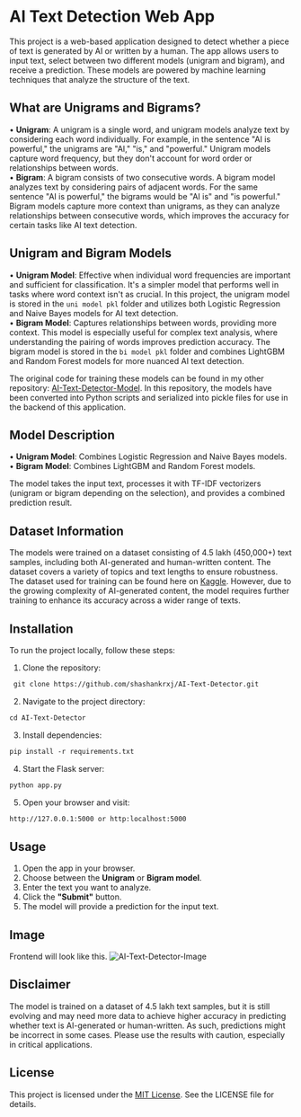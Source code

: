 # AI Text Detection Web App
This project is a web-based application designed to detect whether a piece of text is generated by AI or written by a human. The app allows users to input text, select between two different models (unigram and bigram), and receive a prediction. These models are powered by machine learning techniques that analyze the structure of the text.

## What are Unigrams and Bigrams?
• **Unigram**: A unigram is a single word, and unigram models analyze text by considering each word individually. For example, in the sentence "AI is powerful," the unigrams are "AI," "is," and "powerful." Unigram models capture word frequency, but they don't account for word order or relationships between words.<br>
• **Bigram**: A bigram consists of two consecutive words. A bigram model analyzes text by considering pairs of adjacent words. For the same sentence "AI is powerful," the bigrams would be "AI is" and "is powerful." Bigram models capture more context than unigrams, as they can analyze relationships between consecutive words, which improves the accuracy for certain tasks like AI text detection.<br>

## Unigram and Bigram Models
• **Unigram Model**: Effective when individual word frequencies are important and sufficient for classification. It's a simpler model that performs well in tasks where word context isn't as crucial. In this project, the unigram model is stored in the `uni model pkl` folder and utilizes both Logistic Regression and Naive Bayes models for AI text detection.<br>
• **Bigram Model**: Captures relationships between words, providing more context. This model is especially useful for complex text analysis, where understanding the pairing of words improves prediction accuracy. The bigram model is stored in the `bi model pkl` folder and combines LightGBM and Random Forest models for more nuanced AI text detection.<br>

The original code for training these models can be found in my other repository: [AI-Text-Detector-Model](https://github.com/shashankrxj/AI-Text-Detector-Model). In this repository, the models have been converted into Python scripts and serialized into pickle files for use in the backend of this application.

## Model Description
• **Unigram Model**: Combines Logistic Regression and Naive Bayes models.<br>
• **Bigram Model**: Combines LightGBM and Random Forest models.<br>

The model takes the input text, processes it with TF-IDF vectorizers (unigram or bigram depending on the selection), and provides a combined prediction result.

## Dataset Information
The models were trained on a dataset consisting of 4.5 lakh (450,000+) text samples, including both AI-generated and human-written content. The dataset covers a variety of topics and text lengths to ensure robustness. The dataset used for training can be found here on [Kaggle](https://www.kaggle.com/datasets/shanegerami/ai-vs-human-text). However, due to the growing complexity of AI-generated content, the model requires further training to enhance its accuracy across a wider range of texts.

## Installation

To run the project locally, follow these steps:
1. Clone the repository:
```HTML
 git clone https://github.com/shashankrxj/AI-Text-Detector.git
```
2. Navigate to the project directory:
```HTML
cd AI-Text-Detector
```
3. Install dependencies:
```HTML
pip install -r requirements.txt
```
4. Start the Flask server:
```HTML
python app.py
```
5. Open your browser and visit:
```HTML
http://127.0.0.1:5000 or http:localhost:5000
```

## Usage
1. Open the app in your browser.<br>
2. Choose between the **Unigram** or **Bigram model**.<br>
3. Enter the text you want to analyze.<br>
4. Click the **"Submit"** button.<br>
5. The model will provide a prediction for the input text.<br>

## Image
Frontend will look like this.
![AI-Text-Detector-Image](https://github.com/user-attachments/assets/af3e699d-9de4-4c7b-81fc-e81fb81a3e0f)

## Disclaimer
The model is trained on a dataset of 4.5 lakh text samples, but it is still evolving and may need more data to achieve higher accuracy in predicting whether text is AI-generated or human-written. As such, predictions might be incorrect in some cases. Please use the results with caution, especially in critical applications.

## License
This project is licensed under the [MIT License](https://github.com/shashankrxj/AI-Text-Detector?tab=MIT-1-ov-file). See the LICENSE file for details.


